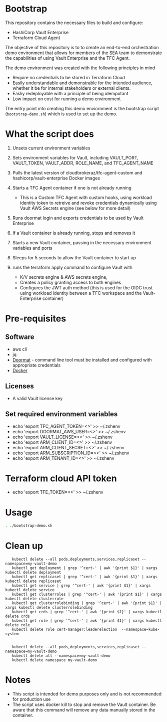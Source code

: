 # Bootstrap

This repository contains the necessary files to build and configure:

- HashiCorp Vault Enterprise
- Terraform Cloud Agent

The objective of this repository is to to create an end-to-end orchestration demo environment that allows for members of the SEA team to
demonstrate the capabilities of using Vault Enterprise and the TFC Agent.

The demo environment was created with the following principles in mind

- Require no credentials to be stored in Terraform Cloud
- Easily understandable and demonstrable for the intended audience, whether it be for internal stakeholders or external clients.
- Easliy redeployable with a principle of being idempotant
- Low impact on cost for running a demo environment

The entry point into creating this demo enviornment is the bootstrap script (`bootstrap-demo.sh`) which is used to set up the demo.

# What the script does

1. Unsets current environment variables
2. Sets environment variables for Vault, including VAULT_PORT, VAULT_TOKEN, VAULT_ADDR, ROLE_NAME, and TFC_AGENT_NAME
3. Pulls the latest version of cloudbrokeraz/tfc-agent-custom and hashicorp/vault-enterprise Docker images
4. Starts a TFC Agent container if one is not already running

   - This is a Custom TFC Agent with custom hooks, using workload identity token to retreive and revoke credentials dynamically using Vault AWS Secrets engine (see below for more detail)

5. Runs doormat login and exports credentials to be used by Vault Enterprise
6. If a Vault container is already running, stops and removes it
7. Starts a new Vault container, passing in the necessary environment variables and ports
8. Sleeps for 5 seconds to allow the Vault container to start up
9. runs the terraform apply command to configure Vault with

   - K/V secrets engine & AWS secrets engine,
   - Creates a policy granting access to both engines
   - Configures the JWT auth method (this is used for the OIDC trust using workload identity between a TFC workspace and the Vault-Enterprise container)

# Pre-requisites

## Software

* aws cli
* jq
* [Doormat](https://docs.prod.secops.hashicorp.services/doormat/cli/) - command line tool must be installed and configured with appropriate credentials
* [Docker](https://www.docker.com/products/docker-desktop/)

## Licenses

* A valid Vault license key

## Set required environment variables

* echo 'export TFC_AGENT_TOKEN=<>' >> ~/.zshenv
* echo 'export DOORMAT_AWS_USER=<>' >> ~/.zshenv
* echo 'export VAULT_LICENSE=<>' >> ~/.zshenv
* echo 'export ARM_CLIENT_ID=<>' >> ~/.zshenv
* echo 'export ARM_CLIENT_SECRET=<>' >> ~/.zshenv
* echo 'export ARM_SUBSCRIPTION_ID=<>' >> ~/.zshenv
* echo 'export ARM_TENANT_ID=<>' >> ~/.zshenv

# Terraform cloud API token

* echo 'export TFE_TOKEN=<>' >> ~/.zshenv

# Usage

```sh { closeTerminalOnSuccess=false }
. ./bootstrap-demo.sh
```


# Clean up
```# Clean up steps
   kubectl delete --all pods,deployments,services,replicaset --namespace=my-vault-demo 
   kubectl get deployment | grep '^cert-' | awk '{print $1}' | xargs kubectl delete deployment
   kubectl get replicaset | grep '^cert-' | awk '{print $1}' | xargs kubectl delete replicaset
   kubectl get service | grep '^cert-' | awk '{print $1}' | xargs kubectl delete service
   kubectl get clusterroles | grep '^cert-' | awk '{print $1}' | xargs kubectl delete clusterrole
   kubectl get clusterrolebinding | grep '^cert-' | awk '{print $1}' | xargs kubectl delete clusterrolebinding
   kubectl get crds | grep '^cert-' | awk '{print $1}' | xargs kubectl delete crds
   kubectl get role | grep '^cert-' | awk '{print $1}' | xargs kubectl delete role
   kubectl delete role cert-manager:leaderelection  --namespace=kube-system


   kubectl delete --all pods,deployments,services,replicaset --namespace=my-vault-demo 
   kubectl delete all --namespace=my-vault-demo  
   kubectl delete namespace my-vault-demo
```

# Notes

* This script is intended for demo purposes only and is not recommended for production use
* The script uses docker kill to stop and remove the Vault container. Be aware that this command will remove any data manually stored in the container.
